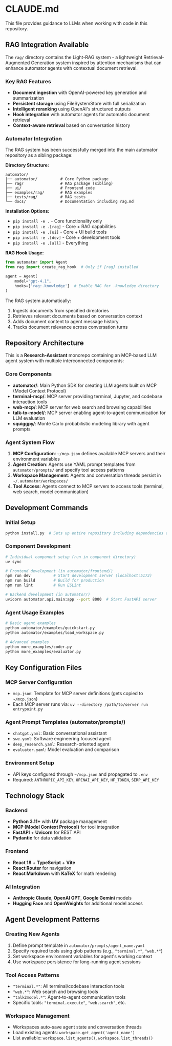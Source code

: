 # CLAUDE.md

This file provides guidance to LLMs when working with code in this repository.

## RAG Integration Available

The `rag/` directory contains the Light-RAG system - a lightweight Retrieval-Augmented Generation system inspired by attention mechanisms that can enhance automator agents with contextual document retrieval.

### Key RAG Features
- **Document ingestion** with OpenAI-powered key generation and summarization
- **Persistent storage** using FileSystemStore with full serialization
- **Intelligent reranking** using OpenAI's structured outputs
- **Hook integration** with automator agents for automatic document retrieval
- **Context-aware retrieval** based on conversation history

### Automator Integration
The RAG system has been successfully merged into the main automator repository as a sibling package:

**Directory Structure:**
```
automator/
├── automator/          # Core Python package
├── rag/                # RAG package (sibling)
├── ui/                 # Frontend code
├── examples/rag/       # RAG examples
├── tests/rag/          # RAG tests
└── docs/               # Documentation including rag.md
```

**Installation Options:**
- `pip install -e .` - Core functionality only
- `pip install -e .[rag]` - Core + RAG capabilities  
- `pip install -e .[ui]` - Core + UI build tools
- `pip install -e .[dev]` - Core + development tools
- `pip install -e .[all]` - Everything

**RAG Hook Usage:**
```python
from automator import Agent
from rag import create_rag_hook  # Only if [rag] installed

agent = Agent(
    model="gpt-4.1",
    hooks=['rag:.knowledge']  # Enable RAG for .knowledge directory
)
```

The RAG system automatically:
1. Ingests documents from specified directories
2. Retrieves relevant documents based on conversation context  
3. Adds document content to agent message history
4. Tracks document relevance across conversation turns

## Repository Architecture

This is a **Research-Assistant** monorepo containing an MCP-based LLM agent system with multiple interconnected components:

### Core Components
- **automator/**: Main Python SDK for creating LLM agents built on MCP (Model Context Protocol)
- **terminal-mcp/**: MCP server providing terminal, Jupyter, and codebase interaction tools
- **web-mcp/**: MCP server for web search and browsing capabilities
- **talk-to-model/**: MCP server enabling agent-to-agent communication for LLM evaluation
- **squiggpy/**: Monte Carlo probabilistic modeling library with agent prompts

### Agent System Flow
1. **MCP Configuration**: `~/mcp.json` defines available MCP servers and their environment variables
2. **Agent Creation**: Agents use YAML prompt templates from `automator/prompts/` and specify tool access patterns
3. **Workspace Management**: Agents and conversation threads persist in `~/.automator/workspaces/`
4. **Tool Access**: Agents connect to MCP servers to access tools (terminal, web search, model communication)

## Development Commands

### Initial Setup
```bash
python install.py  # Sets up entire repository including dependencies and MCP configuration
```

### Component Development
```bash
# Individual component setup (run in component directory)
uv sync

# Frontend development (in automator/frontend/)
npm run dev          # Start development server (localhost:5173)
npm run build        # Build for production
npm run lint         # Run ESLint

# Backend development (in automator/)
uvicorn automator.api.main:app --port 8000  # Start FastAPI server
```

### Agent Usage Examples
```bash
# Basic agent examples
python automator/examples/quickstart.py
python automator/examples/load_workspace.py

# Advanced examples  
python more_examples/coder.py
python more_examples/evaluator.py
```

## Key Configuration Files

### MCP Server Configuration
- `mcp.json`: Template for MCP server definitions (gets copied to `~/mcp.json`)
- Each MCP server runs via: `uv --directory /path/to/server run entrypoint.py`

### Agent Prompt Templates (automator/prompts/)
- `chatgpt.yaml`: Basic conversational assistant
- `swe.yaml`: Software engineering focused agent
- `deep_research.yaml`: Research-oriented agent
- `evaluator.yaml`: Model evaluation and comparison

### Environment Setup
- API keys configured through `~/mcp.json` and propagated to `.env`
- Required: `ANTHROPIC_API_KEY`, `OPENAI_API_KEY`, `HF_TOKEN`, `SERP_API_KEY`

## Technology Stack

### Backend
- **Python 3.11+** with **UV** package management
- **MCP (Model Context Protocol)** for tool integration
- **FastAPI** + **Uvicorn** for REST API
- **Pydantic** for data validation

### Frontend  
- **React 18** + **TypeScript** + **Vite**
- **React Router** for navigation
- **React Markdown** with **KaTeX** for math rendering

### AI Integration
- **Anthropic Claude**, **OpenAI GPT**, **Google Gemini** models
- **Hugging Face** and **OpenWeights** for additional model access

## Agent Development Patterns

### Creating New Agents
1. Define prompt template in `automator/prompts/agent_name.yaml`
2. Specify required tools using glob patterns (e.g., `"terminal.*"`, `"web.*"`)
3. Set workspace environment variables for agent's working context
4. Use workspace persistence for long-running agent sessions

### Tool Access Patterns
- `"terminal.*"`: All terminal/codebase interaction tools
- `"web.*"`: Web search and browsing tools  
- `"talk2model.*"`: Agent-to-agent communication tools
- Specific tools: `"terminal.execute"`, `"web.search"`, etc.

### Workspace Management
- Workspaces auto-save agent state and conversation threads
- Load existing agents: `workspace.get_agent('agent_name')`
- List available: `workspace.list_agents()`, `workspace.list_threads()`